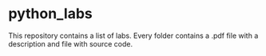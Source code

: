 # python_labs
This repository contains a list of labs. Every folder contains a .pdf file with a description and file with source code.
